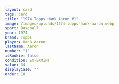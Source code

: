 ```yaml
---
layout: card
tags: card
title: "1974 Topps Hank Aaron #1"
image: /images/uploads/1974-topps-hank-aaron.webp
sport: Baseball
year: 1974
brand: Topps
player: Hank Aaron
lastName: Aaron
number: "1"
isRookie: false
condition: EX-EXMINT
value: 34
displayCase: ""
order: 10
---
```

